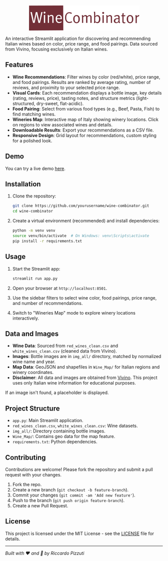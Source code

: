 <p align="center">
  <img src="https://github.com/RicPiz/wine-combinator/blob/main/winecombinator.png" alt="Logo"/>
</p>

An interactive Streamlit application for discovering and recommending Italian wines based on color, price range, and food pairings. Data sourced from Vivino, focusing exclusively on Italian wines.

## Features

- **Wine Recommendations**: Filter wines by color (red/white), price range, and food pairings. Results are ranked by average rating, number of reviews, and proximity to your selected price range.
- **Visual Cards**: Each recommendation displays a bottle image, key details (rating, reviews, price), tasting notes, and structure metrics (light-structured, dry-sweet, flat-acidic).
- **Food Pairing**: Select from various food types (e.g., Beef, Pasta, Fish) to find matching wines.
- **Wineries Map**: Interactive map of Italy showing winery locations. Click on regions to view associated wines and details.
- **Downloadable Results**: Export your recommendations as a CSV file.
- **Responsive Design**: Grid layout for recommendations, custom styling for a polished look.

## Demo

You can try a live demo [here](https://wine-combinator.streamlit.app/).

## Installation

1. Clone the repository:
   ```bash
   git clone https://github.com/yourusername/wine-combinator.git
   cd wine-combinator
   ```

2. Create a virtual environment (recommended) and install dependencies:
   ```bash
   python -m venv venv
   source venv/bin/activate  # On Windows: venv\Scripts\activate
   pip install -r requirements.txt
   ```

## Usage

1. Start the Streamlit app:
   ```bash
   streamlit run app.py
   ```

2. Open your browser at `http://localhost:8501`.

3. Use the sidebar filters to select wine color, food pairings, price range, and number of recommendations.

4. Switch to "Wineries Map" mode to explore winery locations interactively.

## Data and Images

- **Wine Data**: Sourced from `red_wines_clean.csv` and `white_wines_clean.csv` (cleaned data from Vivino).
- **Images**: Bottle images are in `img_all/` directory, matched by normalized wine name and year.
- **Map Data**: GeoJSON and shapefiles in `Wine_Map/` for Italian regions and winery coordinates.
- **Disclaimer**: All data and images are obtained from [Vivino](https://www.vivino.com). This project uses only Italian wine information for educational purposes.

If an image isn't found, a placeholder is displayed.

## Project Structure

- `app.py`: Main Streamlit application.
- `red_wines_clean.csv`, `white_wines_clean.csv`: Wine datasets.
- `img_all/`: Directory containing bottle images.
- `Wine_Map/`: Contains geo data for the map feature.
- `requirements.txt`: Python dependencies.

## Contributing

Contributions are welcome! Please fork the repository and submit a pull request with your changes.

1. Fork the repo.
2. Create a new branch (`git checkout -b feature-branch`).
3. Commit your changes (`git commit -am 'Add new feature'`).
4. Push to the branch (`git push origin feature-branch`).
5. Create a new Pull Request.

## License

This project is licensed under the MIT License - see the [LICENSE](LICENSE) file for details.

---

*Built with ❤️ and 🍷 by Riccardo Pizzuti*












